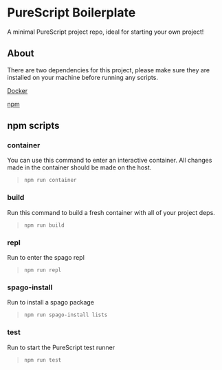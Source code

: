 # PureScript Boilerplate

A minimal PureScript project repo, ideal for starting your own project!

## About

There are two dependencies for this project, please make sure they are installed on your machine before running any scripts.

[Docker](https://docs.docker.com/install/)

[npm](https://www.npmjs.com/get-npm)

## npm scripts

### container

You can use this command to enter an interactive container. All changes made in the container should be made on the host.

>`npm run container`

### build

Run this command to build a fresh container with all of your project deps.

>`npm run build`

### repl

Run to enter the spago repl

>`npm run repl`

### spago-install

Run to install a spago package

>`npm run spago-install lists`

### test

Run to start the PureScript test runner

>`npm run test`
